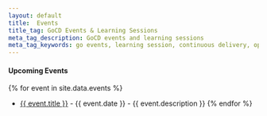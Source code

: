 ```yaml
---
layout: default
title:  Events
title_tag: GoCD Events & Learning Sessions
meta_tag_description: GoCD events and learning sessions
meta_tag_keywords: go events, learning session, continuous delivery, open source, go cd
---
```


#### Upcoming Events

{% for event in site.data.events %}
- <a href="{{ event.url }}">{{ event.title }}</a> - {{ event.date }} - {{ event.description }}
{% endfor %}
